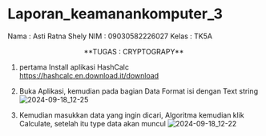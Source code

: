 # Laporan_keamanankomputer_3

Nama   : Asti Ratna Shely
NIM    : 09030582226027
Kelas  : TK5A

<p align="center">
**TUGAS : CRYPTOGRAPY**
</p>


1. pertama Install aplikasi HashCalc https://hashcalc.en.download.it/download

2. Buka Aplikasi, kemudian pada bagian Data Format isi dengan Text string
![2024-09-18_12-25](https://github.com/user-attachments/assets/77029de5-48bf-448a-87ba-0c2a693d4b8a)

3. Kemudian masukkan data yang ingin dicari, Algoritma kemudian klik Calculate, setelah itu type data akan muncul
![2024-09-18_12-22](https://github.com/user-attachments/assets/07f28d76-2b6a-4cfa-b8cd-4df5a2b59933)

